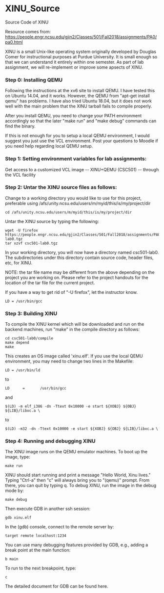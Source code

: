 # XINU_Source
Source Code of XINU

Resource comes from: 
https://people.engr.ncsu.edu/gjin2/Classes/501/Fall2018/assignments/PA0/pa0.html

XINU is a small Unix-like operating system originally developed by Douglas Comer for instructional purposes at Purdue University. It is small enough so that we can understand it entirely within one semester. As part of lab assignment, we will re-implement or improve some apsects of XINU.

### Step 0: Installing QEMU

Following the instructions at the xv6 site to install QEMU.
I have tested this on Ubuntu 14.04, and it works. However, the QEMU from "apt-get install qemu" has problems. I have also tried Ubuntu 18.04, but it does not work well with the main problem that the XINU tarball fails to compile properly.

After you install QEMU, you need to change your PATH environment accordingly so that the later "make run" and "make debug" commands can find the binary.

If this is not enough for you to setup a local QEMU environment, I would suggest you just use the VCL environment. Post your questions to Moodle if you need help regarding local QEMU setup.

### Step 1: Setting environment variables for lab assignments:

Get access to a customized VCL image -- XINU+QEMU (CSC501) -- through the VCL facility

### Step 2: Untar the XINU source files as follows:

Change to a working directory you would like to use for this project, preferable using /afs/unity.ncsu.edu/users/m/myid/this/is/my/project/dir
```
cd /afs/unity.ncsu.edu/users/m/myid/this/is/my/project/dir
```
Untar the XINU source by typing the following:
```
wget -U firefox https://people.engr.ncsu.edu/gjin2/Classes/501/Fall2018/assignments/PA0/csc501-lab0.tgz
tar xzvf csc501-lab0.tgz
```
In your working directory, you will now have a directory named csc501-lab0. The subdirectories under this directory contain source code, header files, etc, for XINU.

NOTE: the tar file name may be different from the above depending on the project you are working on. Please refer to the project handouts for the location of the tar file for the current project.

If you have a way to get rid of "-U firefox", let the instructor know.
```
LD = /usr/bin/gcc
```
### Step 3: Building XINU

To compile the XINU kernel which will be downloaded and run on the backend machines, run "make" in the compile directory as follows:
```
cd csc501-lab0/compile
make depend
make
```
This creates an OS image called 'xinu.elf'.
If you use the local QEMU environment, you may need to change two lines in the Makefile:
```
LD = /usr/bin/ld
```
to
```
LD      =       /usr/bin/gcc
```
and
```
$(LD) -m elf_i386 -dn -Ttext 0x10000 -e start ${XOBJ} ${OBJ} ${LIB}/libxc.a \
```
to
```
$(LD) -m32 -dn -Ttext 0x10000 -e start ${XOBJ} ${OBJ} ${LIB}/libxc.a \
```
### Step 4: Running and debugging XINU

The XINU image runs on the QEMU emulator machines. To boot up the image, type:
```
make run
```
XINU should start running and print a message "Hello World, Xinu lives."
Typing "Ctrl-a" then "c" will always bring you to "(qemu)" prompt. From there, you can quit by typing q.
To debug XINU, run the image in the debug mode by:
```
make debug
```
Then execute GDB in another ssh session:
```
gdb xinu.elf
```
In the (gdb) console, connect to the remote server by:
```
target remote localhost:1234
```
You can use many debugging features provided by GDB, e.g., adding a break point at the main function:
```
b main
```
To run to the next breakpoint, type:
```
c
```
The detailed document for GDB can be found here.
